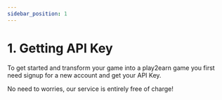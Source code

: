 ```yaml
---
sidebar_position: 1
---
```


# 1. Getting API Key

To get started and transform your game into a play2earn game you first need signup for a new account and get your API Key.

No need to worries, our service is entirely free of charge!
